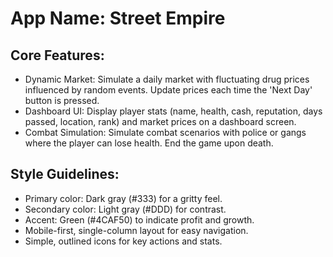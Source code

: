 # **App Name**: Street Empire

## Core Features:

- Dynamic Market: Simulate a daily market with fluctuating drug prices influenced by random events. Update prices each time the 'Next Day' button is pressed.
- Dashboard UI: Display player stats (name, health, cash, reputation, days passed, location, rank) and market prices on a dashboard screen.
- Combat Simulation: Simulate combat scenarios with police or gangs where the player can lose health. End the game upon death.

## Style Guidelines:

- Primary color: Dark gray (#333) for a gritty feel.
- Secondary color: Light gray (#DDD) for contrast.
- Accent: Green (#4CAF50) to indicate profit and growth.
- Mobile-first, single-column layout for easy navigation.
- Simple, outlined icons for key actions and stats.
